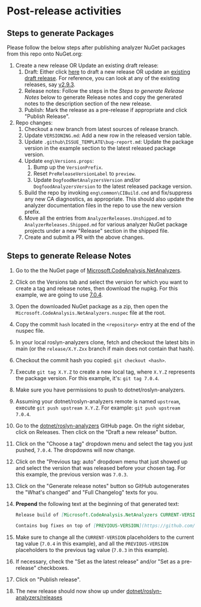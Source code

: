 ﻿# Post-release activities

## Steps to generate Packages

Please follow the below steps after publishing analyzer NuGet packages from this repo onto NuGet.org:

1. Create a new release OR Update an existing draft release:
   1. Draft: Either click [here](https://github.com/dotnet/roslyn-analyzers/releases/new) to draft a new release OR update an [existing draft release](https://github.com/dotnet/roslyn-analyzers/releases). For reference, you can look at any of the existing releases, say [v2.9.3](https://github.com/dotnet/roslyn-analyzers/releases/edit/v2.9.3).
   2. Release notes: Follow the steps in the *Steps to generate Release Notes* below to generate Release notes and copy the generated notes to the description section of the new release.
   3. Publish: Mark the release as a pre-release if appropriate and click "Publish Release".
2. Repo changes:
   1. Checkout a new branch from latest sources of release branch.
   2. Update `VERSIONING.md`: Add a new row in the released version table.
   3. Update `.github\ISSUE_TEMPLATE\bug-report.md`: Update the package version in the example section to the latest released package version.
   4. Update `eng\Versions.props`:
      1. Bump up the `VersionPrefix`.
      2. Reset `PreReleaseVersionLabel` to `preview`.
      3. Update `DogfoodNetAnalyzersVersion` and/or `DogfoodAnalyzersVersion` to the latest released package version.
   5. Build the repo by invoking `eng\common\CIBuild.cmd` and fix/suppress any new CA diagnostics, as appropriate. This should also update the analyzer documentation files in the repo to use the new version prefix.
   6. Move all the entries from `AnalyzerReleases.Unshipped.md` to `AnalyzerReleases.Shipped.md` for various analyzer NuGet package projects under a new "Release" section in the shipped file.
   7. Create and submit a PR with the above changes.

## Steps to generate Release Notes

1. Go to the the NuGet page of [Microsoft.CodeAnalysis.NetAnalyzers](https://www.nuget.org/packages/Microsoft.CodeAnalysis.NetAnalyzers).
2. Click on the Versions tab and select the version for which you want to create a tag and release notes, then download the nupkg. For this example, we are going to use [7.0.4](https://www.nuget.org/packages/Microsoft.CodeAnalysis.NetAnalyzers/7.0.4).
3. Open the downloaded NuGet package as a zip, then open the `Microsoft.CodeAnalysis.NetAnalyzers.nuspec` file at the root.
4. Copy the commit `hash` located in the `<repository>` entry at the end of the nuspec file.
5. In your local roslyn-analyzers clone, fetch and checkout the latest bits in main (or the `release/X.Y.Zxx` branch if main does not contain that hash).
6. Checkout the commit hash you copied: `git checkout <hash>`.
7. Execute `git tag X.Y.Z` to create a new local tag, where `X.Y.Z` represents the package version. For this example, it's: `git tag 7.0.4`.
8. Make sure you have permissions to push to dotnet/roslyn-analyzers.
9. Assuming your dotnet/roslyn-analyzers remote is named `upstream`, execute `git push upstream X.Y.Z`. For example: `git push upstream 7.0.4`.
10. Go to the [dotnet/roslyn-analyzers](https://github.com/dotnet/roslyn-analyzers) GitHub page. On the right sidebar, click on Releases. Then click on the "Draft a new release" button.
11. Click on the "Choose a tag" dropdown menu and select the tag you just pushed, `7.0.4`. The dropdowns will now change.
12. Click on the "Previous tag: auto" dropdown menu that just showed up and select the version that was released before your chosen tag. For this example, the previous version was `7.0.3`.
13. Click on the "Generate release notes" button so GitHub autogenerates the "What's changed" and "Full Changelog" texts for you.
14. **Prepend** the following text at the beginning of that generated text:

      ```md
      Release build of [Microsoft.CodeAnalysis.NetAnalyzers CURRENT-VERSION](https://www.nuget.org/packages/Microsoft.CodeAnalysis.NetAnalyzers/CURRENT-VERSION) containing first-party [code quality analyzers ("CAxxxx rules")](https://docs.microsoft.com/dotnet/fundamentals/code-analysis/overview#code-quality-analysis).

      Contains bug fixes on top of [PREVIOUS-VERSION](https://github.com/dotnet/roslyn-analyzers/releases/tag/PREVIOUS-VERSION) release.
      ```

15. Make sure to change all the `CURRENT-VERSION` placeholders to the current tag value (`7.0.4` in this example), and all the `PREVIOUS-VERSION` placeholders to the previous tag value (`7.0.3` in this example).
16. If necessary, check the "Set as the latest release" and/or "Set as a pre-release" checkboxes.
17. Click on "Publish release".
18. The new release should now show up under [dotnet/roslyn-analyzers/releases](https://github.com/dotnet/roslyn-analyzers/releases)
